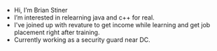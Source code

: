 - Hi, I’m Brian Stiner
- I’m interested in relearning java and c++ for real.
- I've joined up with revature to get income while learning and get job placement right after training.
- Currently working as a security guard near DC.
<!---
Brian-Stiner/Brian-Stiner is a ✨ special ✨ repository because its `README.md` (this file) appears on your GitHub profile.
You can click the Preview link to take a look at your changes.
--->
